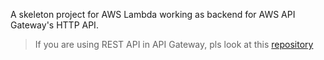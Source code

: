 A skeleton project for AWS Lambda working as backend for AWS API Gateway's HTTP API.  

> If you are using REST API in API Gateway, pls look at this [repository](https://github.com/raevilman/aws-rest-api-lambda-python-skeleton)
